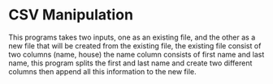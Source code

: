# CSV Manipulation
This programs takes two inputs, one as an existing file, and the other as a new file that will be created from the existing file, the existing file consist of two columns (name, house) the name column consists of first name and last name, this program splits the first and last name and create two different columns then append all this information to the new file.